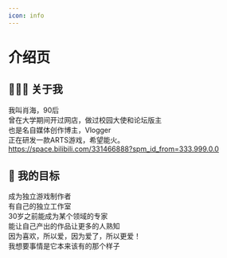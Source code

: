 ```yaml
---
icon: info
---
```


# 介绍页

## 🙋🏻‍♂️ 关于我

我叫肖海，90后  \
曾在大学期间开过网店，做过校园大使和论坛版主 \
也是名自媒体创作博主，Vlogger \
正在研发一款ARTS游戏，希望能火。 \
https://space.bilibili.com/331466888?spm_id_from=333.999.0.0

## 🎯 我的目标

成为独立游戏制作者\
有自己的独立工作室\
30岁之前能成为某个领域的专家\
能让自己产出的作品让更多的人熟知\
因为喜欢，所以爱，因为爱了，所以更爱！\
我想要事情是它本来该有的那个样子